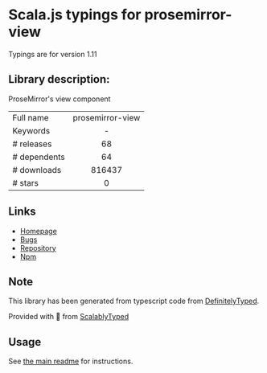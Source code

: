 
# Scala.js typings for prosemirror-view

Typings are for version 1.11

## Library description:
ProseMirror's view component

|                    |                 |
| ------------------ | :-------------: |
| Full name          | prosemirror-view |
| Keywords           | - |
| # releases         | 68 |
| # dependents       | 64 |
| # downloads        | 816437 |
| # stars            | 0 |

## Links
- [Homepage](https://github.com/prosemirror/prosemirror-view#readme)
- [Bugs](https://github.com/prosemirror/prosemirror-view/issues)
- [Repository](https://github.com/prosemirror/prosemirror-view)
- [Npm](https://www.npmjs.com/package/prosemirror-view)
    


## Note
This library has been generated from typescript code from [DefinitelyTyped](https://definitelytyped.org).

Provided with :purple_heart: from [ScalablyTyped](https://github.com/oyvindberg/ScalablyTyped)

## Usage
See [the main readme](../../readme.md) for instructions.


